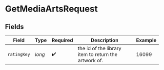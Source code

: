 # GetMediaArtsRequest


## Fields

| Field                                                | Type                                                 | Required                                             | Description                                          | Example                                              |
| ---------------------------------------------------- | ---------------------------------------------------- | ---------------------------------------------------- | ---------------------------------------------------- | ---------------------------------------------------- |
| `ratingKey`                                          | *long*                                               | :heavy_check_mark:                                   | the id of the library item to return the artwork of. | 16099                                                |